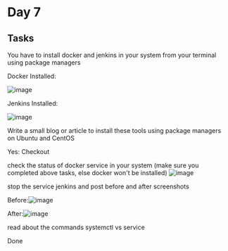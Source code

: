 # Day 7
## Tasks

You have to install docker and jenkins in your system from your terminal using package managers

Docker Installed:

![image](https://user-images.githubusercontent.com/126374902/230912803-9f525c63-cd33-48b9-b943-c071b56a9e3a.png)

Jenkins Installed:

![image](https://user-images.githubusercontent.com/126374902/230912840-8ac1cdd2-14b3-4e74-a67d-5ab4749f19d5.png)


Write a small blog or article to install these tools using package managers on Ubuntu and CentOS

Yes: Checkout 


check the status of docker service in your system (make sure you completed above tasks, else docker won't be installed)
![image](https://user-images.githubusercontent.com/126374902/230912940-a13cd7cd-da9a-42bb-8958-ee334326856c.png)


stop the service jenkins and post before and after screenshots

Before:![image](https://user-images.githubusercontent.com/126374902/230912967-f259bd17-9071-47a9-b81b-04ec9ad9264d.png)


After:![image](https://user-images.githubusercontent.com/126374902/230912995-ff29e6a6-b241-4ab4-9aec-ca3b6c20cbe8.png)


read about the commands systemctl vs service

Done
